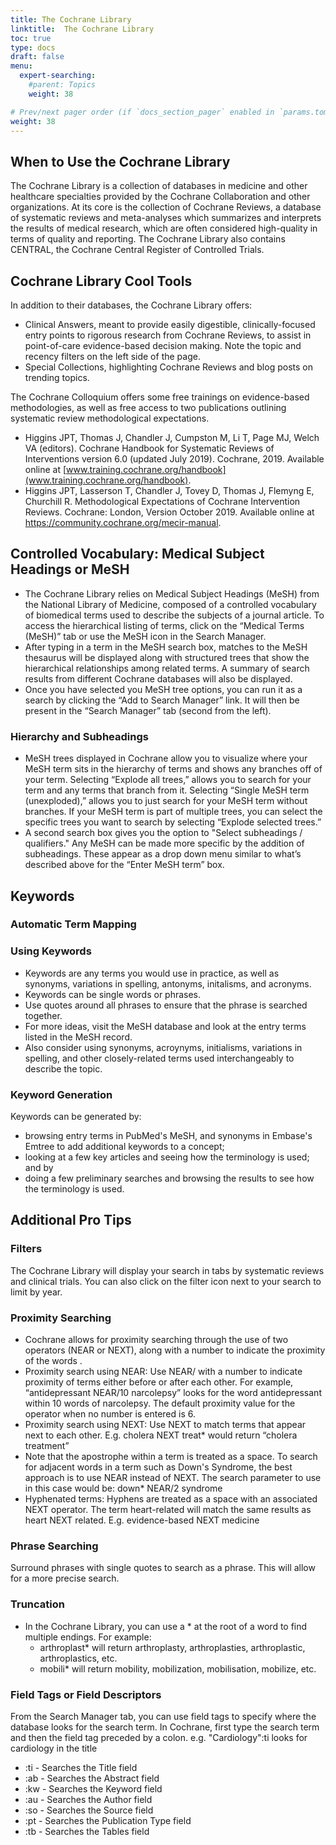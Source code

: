 ```yaml
---
title: The Cochrane Library
linktitle:  The Cochrane Library
toc: true
type: docs
draft: false
menu:
  expert-searching:
    #parent: Topics
    weight: 38

# Prev/next pager order (if `docs_section_pager` enabled in `params.toml`)
weight: 38
---
```



## When to Use the Cochrane Library
The Cochrane Library is a collection of databases in medicine and other healthcare specialties provided by the Cochrane Collaboration and other organizations. At its core is the collection of Cochrane Reviews, a database of systematic reviews and meta-analyses which summarizes and interprets the results of medical research, which are often considered high-quality in terms of quality and reporting. The Cochrane Library also contains CENTRAL, the Cochrane Central Register of Controlled Trials. 

## Cochrane Library Cool Tools

In addition to their databases, the Cochrane Library offers:

* Clinical Answers, meant to provide easily digestible, clinically-focused entry points to rigorous research from Cochrane Reviews, to assist in point-of-care evidence-based decision making. Note the topic and recency filters on the left side of the page.
* Special Collections, highlighting Cochrane Reviews and blog posts on trending topics.

The Cochrane Colloquium offers some free trainings on evidence-based methodologies, as well as free access to two publications outlining systematic review methodological expectations.

* Higgins JPT, Thomas J, Chandler J, Cumpston M, Li T, Page MJ, Welch VA (editors). Cochrane Handbook for Systematic Reviews of Interventions version 6.0 (updated July 2019). Cochrane, 2019. Available online at [www.training.cochrane.org/handbook](www.training.cochrane.org/handbook).
* Higgins JPT, Lasserson T, Chandler J, Tovey D, Thomas J, Flemyng E, Churchill R. Methodological Expectations of Cochrane Intervention Reviews. Cochrane: London, Version October 2019. Available online at https://community.cochrane.org/mecir-manual.




## Controlled Vocabulary: Medical Subject Headings or MeSH

* The Cochrane Library relies on Medical Subject Headings (MeSH) from the National Library of Medicine, composed of a controlled vocabulary of biomedical terms used to describe the subjects of a journal article. To access the hierarchical listing of terms, click on the “Medical Terms (MeSH)” tab or use the MeSH icon in the Search Manager.
* After typing in a term in the MeSH search box, matches to the MeSH thesaurus will be displayed along with structured trees that show the hierarchical relationships among related terms.  A summary of search results from different Cochrane databases will also be displayed.
* Once you have selected you MeSH tree options, you can run it as a search by clicking the “Add to Search Manager” link. It will then be present  in the “Search Manager” tab (second from the left).  


### Hierarchy and Subheadings
* MeSH trees displayed in Cochrane allow you to visualize where your MeSH term sits in the hierarchy of terms and shows any branches off of your term. Selecting “Explode all trees,” allows you to search for your term and any terms that branch from it. Selecting “Single MeSH term (unexploded),” allows you to just search for your MeSH term without branches. If your MeSH term is part of multiple trees, you can select the specific trees you want to search by selecting “Explode selected trees.”
* A second search box gives you the option to "Select subheadings / qualifiers." Any MeSH can be made more specific by the addition of subheadings. These appear as a drop down menu similar to what’s described above for the “Enter MeSH term” box.



## Keywords

### Automatic Term Mapping

### Using Keywords

* Keywords are any terms you would use in practice, as well as synonyms, variations in spelling, antonyms, initalisms, and acronyms.
* Keywords can be single words or phrases.
* Use quotes around all phrases to ensure that the phrase is searched together.
* For more ideas, visit the MeSH database and look at the entry terms listed in the MeSH record.
* Also consider using synonyms, acroynyms, initialisms, variations in spelling, and other closely-related terms used interchangeably to describe the topic.

### Keyword Generation

Keywords can be generated by:

* browsing entry terms in PubMed's MeSH, and synonyms in Embase's Emtree to add additional keywords to a concept;
* looking at a few key articles and seeing how the terminology is used; and by
* doing a few preliminary searches and browsing the results to see how the terminology is used.


## Additional Pro Tips

### Filters

The Cochrane Library will display your search in tabs by systematic reviews and clinical trials. You can also click on the filter icon next to your search to limit by year.

### Proximity Searching

* Cochrane allows for proximity searching through the use of two operators (NEAR or NEXT), along with a number to indicate the proximity of the words .
* Proximity search using NEAR: Use NEAR/ with a number to indicate proximity of terms either before or after each other. For example, “antidepressant NEAR/10 narcolepsy” looks for the word antidepressant within 10 words of narcolepsy. The default proximity value for the operator when no number is entered is 6.
* Proximity search using NEXT: Use NEXT to match terms that appear next to each other. E.g. cholera NEXT treat* would return “cholera treatment”
* Note that the apostrophe within a term is treated as a space. To search for adjacent words in a term such as Down's Syndrome, the best approach is to use NEAR instead of NEXT. The search parameter to use in this case would be: down* NEAR/2 syndrome
* Hyphenated terms: Hyphens are treated as a space with an associated NEXT operator. The term heart-related will match the same results as heart NEXT related. E.g. evidence-based NEXT medicine


### Phrase Searching

Surround phrases with single quotes to search as a phrase. This will allow for a more precise search.

### Truncation

* In the Cochrane Library, you can use a * at the root of a word to find multiple endings. For example:
   * arthroplast* will return arthroplasty, arthroplasties, arthroplastic, arthroplastics, etc.
   * mobili* will return mobility, mobilization, mobilisation, mobilize, etc.

### Field Tags or Field Descriptors

From the Search Manager tab, you can use field tags to specify where the database looks for the search term. In Cochrane, first type the search term and then the field tag preceded by a colon. e.g. "Cardiology":ti looks for cardiology in the title

* :ti - Searches the Title field
* :ab - Searches the Abstract field
* :kw - Searches the Keyword field
* :au - Searches the Author field
* :so - Searches the Source field
* :pt - Searches the Publication Type field
* :tb - Searches the Tables field


